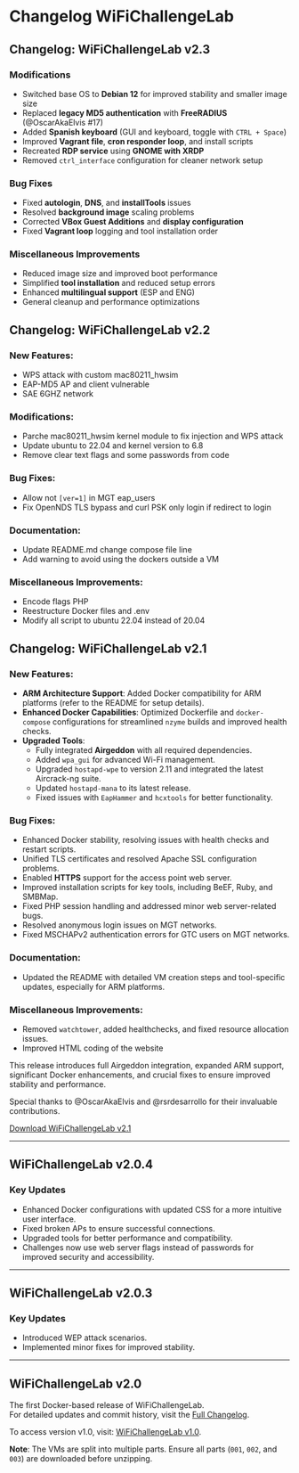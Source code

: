 # Changelog WiFiChallengeLab

## Changelog: WiFiChallengeLab v2.3

### Modifications

* Switched base OS to **Debian 12** for improved stability and smaller image size
* Replaced **legacy MD5 authentication** with **FreeRADIUS** (@OscarAkaElvis #17)
* Added **Spanish keyboard** (GUI and keyboard, toggle with `CTRL + Space`)
* Improved **Vagrant file**, **cron responder loop**, and install scripts
* Recreated **RDP service** using **GNOME with XRDP**
* Removed `ctrl_interface` configuration for cleaner network setup

### Bug Fixes

* Fixed **autologin**, **DNS**, and **installTools** issues
* Resolved **background image** scaling problems
* Corrected **VBox Guest Additions** and **display configuration**
* Fixed **Vagrant loop** logging and tool installation order

### Miscellaneous Improvements

* Reduced image size and improved boot performance
* Simplified **tool installation** and reduced setup errors
* Enhanced **multilingual support** (ESP and ENG)
* General cleanup and performance optimizations

## Changelog: WiFiChallengeLab v2.2

### New Features:
- WPS attack with custom mac80211_hwsim
- EAP-MD5 AP and client vulnerable
- SAE 6GHZ network

### Modifications:
- Parche mac80211_hwsim kernel module to fix injection and WPS attack
- Update ubuntu to 22.04 and kernel version to 6.8
- Remove clear text flags and some passwords from code

### Bug Fixes:
- Allow not `[ver=1]` in MGT eap_users
- Fix OpenNDS TLS bypass and curl PSK only login if redirect to login

### Documentation:
- Update README.md change compose file line
- Add warning to avoid using the dockers outside a VM

### Miscellaneous Improvements:
- Encode flags PHP
- Reestructure Docker files and .env 
- Modify all script to ubuntu 22.04 instead of 20.04


## Changelog: WiFiChallengeLab v2.1

### New Features:
- **ARM Architecture Support**: Added Docker compatibility for ARM platforms (refer to the README for setup details).
- **Enhanced Docker Capabilities**: Optimized Dockerfile and `docker-compose` configurations for streamlined `nzyme` builds and improved health checks.
- **Upgraded Tools**:  
  - Fully integrated **Airgeddon** with all required dependencies.  
  - Added `wpa_gui` for advanced Wi-Fi management.  
  - Upgraded `hostapd-wpe` to version 2.11 and integrated the latest Aircrack-ng suite.  
  - Updated `hostapd-mana` to its latest release.  
  - Fixed issues with `EapHammer` and `hcxtools` for better functionality.

### Bug Fixes:
- Enhanced Docker stability, resolving issues with health checks and restart scripts.
- Unified TLS certificates and resolved Apache SSL configuration problems.
- Enabled **HTTPS** support for the access point web server.
- Improved installation scripts for key tools, including BeEF, Ruby, and SMBMap.
- Fixed PHP session handling and addressed minor web server-related bugs.
- Resolved anonymous login issues on MGT networks.
- Fixed MSCHAPv2 authentication errors for GTC users on MGT networks.

### Documentation:
- Updated the README with detailed VM creation steps and tool-specific updates, especially for ARM platforms.

### Miscellaneous Improvements:
- Removed `watchtower`, added healthchecks, and fixed resource allocation issues.  
- Improved HTML coding of the website 

This release introduces full Airgeddon integration, expanded ARM support, significant Docker enhancements, and crucial fixes to ensure improved stability and performance.

Special thanks to @OscarAkaElvis and @rsrdesarrollo for their invaluable contributions.

[Download WiFiChallengeLab v2.1](https://drive.proton.me/urls/Q4WPB23W7R#Qk4nxMH8Q4oQ)

---

## WiFiChallengeLab v2.0.4

### **Key Updates**
- Enhanced Docker configurations with updated CSS for a more intuitive user interface.
- Fixed broken APs to ensure successful connections.  
- Upgraded tools for better performance and compatibility.  
- Challenges now use web server flags instead of passwords for improved security and accessibility.

---

## WiFiChallengeLab v2.0.3

### **Key Updates**
- Introduced WEP attack scenarios.  
- Implemented minor fixes for improved stability.

---

## WiFiChallengeLab v2.0

The first Docker-based release of WiFiChallengeLab.  
For detailed updates and commit history, visit the [Full Changelog](https://github.com/r4ulcl/WiFiChallengeLab-docker/commits/v2.0).

To access version v1.0, visit: [WiFiChallengeLab v1.0](https://github.com/r4ulcl/WiFiChallengeLab/).

**Note**: The VMs are split into multiple parts. Ensure all parts (`001`, `002`, and `003`) are downloaded before unzipping.